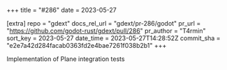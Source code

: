+++
title = "#286"
date = 2023-05-27

[extra]
repo = "gdext"
docs_rel_url = "gdext/pr-286/godot"
pr_url = "https://github.com/godot-rust/gdext/pull/286"
pr_author = "T4rmin"
sort_key = 2023-05-27
date_time = 2023-05-27T14:28:52Z
commit_sha = "e2e7a42d284facab0363fd2e4bae7261f038b2b1"
+++

Implementation of Plane integration tests
